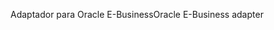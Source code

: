 <span data-ttu-id="49b64-101">Adaptador para Oracle E-Business</span><span class="sxs-lookup"><span data-stu-id="49b64-101">Oracle E-Business adapter</span></span>